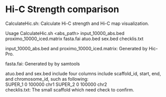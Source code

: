 # Hi-C Strength comparison

CalculateHic.sh: Calculate Hi-C strength and Hi-C map visualization.

Usage CalculateHic.sh <abs_path> input_10000_abs.bed proximo_10000_iced.matrix fasta.fai atuo.bed sex.bed checklis.txt  

input_10000_abs.bed  and  proximo_10000_iced.matrix: Generated by Hic-Pro.  

fasta.fai:  Generated by by samtools  

atuo.bed and sex.bed include four columns include scaffold_id, start, end, and chromosome_id, such as following:  
SUPER_1	0	100000	chr1
SUPER_2	0	100000	chr2  
checklis.txt: The small scaffold which need check to confirm.
